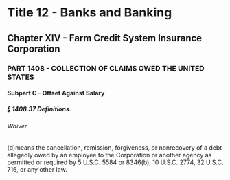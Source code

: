 
# Title 12 - Banks and Banking
## Chapter XIV - Farm Credit System Insurance Corporation
### PART 1408 - COLLECTION OF CLAIMS OWED THE UNITED STATES
#### Subpart C - Offset Against Salary
##### § 1408.37 Definitions.
###### Waiver

(d)means the cancellation, remission, forgiveness, or nonrecovery of a debt allegedly owed by an employee to the Corporation or another agency as permitted or required by 5 U.S.C. 5584 or 8346(b), 10 U.S.C. 2774, 32 U.S.C. 716, or any other law.
